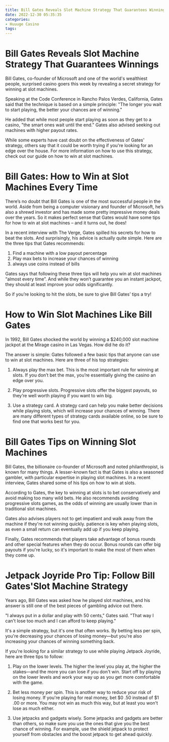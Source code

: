 ```yaml
---
title: Bill Gates Reveals Slot Machine Strategy That Guarantees Winnings 
date: 2022-12-30 05:35:35
categories:
- Huuuge Casino
tags:
---
```



#  Bill Gates Reveals Slot Machine Strategy That Guarantees Winnings 

Bill Gates, co-founder of Microsoft and one of the world's wealthiest people, surprised casino goers this week by revealing a secret strategy for winning at slot machines. 

Speaking at the Code Conference in Rancho Palos Verdes, California, Gates said that the technique is based on a simple principle: "The longer you wait to start playing, the better your chances are of winning." 

He added that while most people start playing as soon as they get to a casino, "the smart ones wait until the end." Gates also advised seeking out machines with higher payout rates. 

While some experts have cast doubt on the effectiveness of Gates' strategy, others say that it could be worth trying if you're looking for an edge over the house. For more information on how to use this strategy, check out our guide on how to win at slot machines.

#  Bill Gates: How to Win at Slot Machines Every Time 

There’s no doubt that Bill Gates is one of the most successful people in the world. Aside from being a computer visionary and founder of Microsoft, he’s also a shrewd investor and has made some pretty impressive money deals over the years. So it makes perfect sense that Gates would have some tips for how to win at slot machines – and it turns out, he does!

In a recent interview with The Verge, Gates spilled his secrets for how to beat the slots. And surprisingly, his advice is actually quite simple. Here are the three tips that Gates recommends:

1) Find a machine with a low payout percentage
2) Play max bets to increase your chances of winning
3) always use coins instead of bills

Gates says that following these three tips will help you win at slot machines “almost every time”. And while they won’t guarantee you an instant jackpot, they should at least improve your odds significantly.

So if you’re looking to hit the slots, be sure to give Bill Gates’ tips a try!

#  How to Win Slot Machines Like Bill Gates 

In 1992, Bill Gates shocked the world by winning a $240,000 slot machine jackpot at the Mirage casino in Las Vegas. How did he do it?

The answer is simple: Gates followed a few basic tips that anyone can use to win at slot machines. Here are three of his top strategies:

1. Always play the max bet. This is the most important rule for winning at slots. If you don’t bet the max, you’re essentially giving the casino an edge over you.

2. Play progressive slots. Progressive slots offer the biggest payouts, so they’re well worth playing if you want to win big.

3. Use a strategy card. A strategy card can help you make better decisions while playing slots, which will increase your chances of winning. There are many different types of strategy cards available online, so be sure to find one that works best for you.

#  Bill Gates Tips on Winning Slot Machines 

Bill Gates, the billionaire co-founder of Microsoft and noted philanthropist, is known for many things. A lesser-known fact is that Gates is also a seasoned gambler, with particular expertise in playing slot machines. In a recent interview, Gates shared some of his tips on how to win at slots.

According to Gates, the key to winning at slots is to bet conservatively and avoid making too many wild bets. He also recommends avoiding progressive slots games, as the odds of winning are usually lower than in traditional slot machines.

Gates also advises players not to get impatient and walk away from the machine if they're not winning quickly. patience is key when playing slots, as even a small return can eventually add up if you keep playing.

Finally, Gates recommends that players take advantage of bonus rounds and other special features when they do occur. Bonus rounds can offer big payouts if you're lucky, so it's important to make the most of them when they come up.

#  Jetpack Joyride Pro Tip: Follow Bill Gates'Slot Machine Strategy

Years ago, Bill Gates was asked how he played slot machines, and his answer is still one of the best pieces of gambling advice out there.

"I always put in a dollar and play with 50 cents," Gates said. "That way I can't lose too much and I can afford to keep playing."

It's a simple strategy, but it's one that often works. By betting less per spin, you're decreasing your chances of losing money—but you're also increasing your chances of winning something back.

If you're looking for a similar strategy to use while playing Jetpack Joyride, here are three tips to follow:

1. Play on the lower levels. The higher the level you play at, the higher the stakes—and the more you can lose if you don't win. Start off by playing on the lower levels and work your way up as you get more comfortable with the game.

2. Bet less money per spin. This is another way to reduce your risk of losing money. If you're playing for real money, bet $0 .50 instead of $1 .00 or more. You may not win as much this way, but at least you won't lose as much either.

3. Use jetpacks and gadgets wisely. Some jetpacks and gadgets are better than others, so make sure you use the ones that give you the best chance of winning. For example, use the shield jetpack to protect yourself from obstacles and the boost jetpack to get ahead quickly.